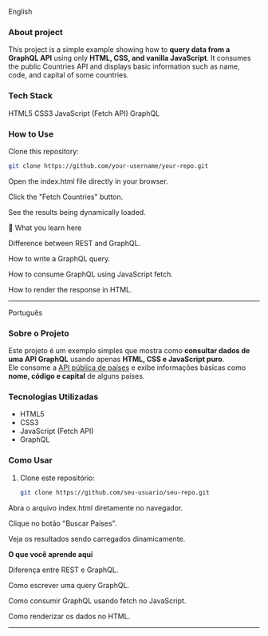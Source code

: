 English
### About project
This project is a simple example showing how to **query data from a GraphQL API** using only **HTML, CSS, and vanilla JavaScript**.
It consumes the public Countries API
 and displays basic information such as name, code, and capital of some countries.

### Tech Stack
HTML5
CSS3
JavaScript (Fetch API)
GraphQL

### How to Use
Clone this repository:
```bash
git clone https://github.com/your-username/your-repo.git
```

Open the index.html file directly in your browser.

Click the "Fetch Countries" button.

See the results being dynamically loaded.

🎯 What you learn here

Difference between REST and GraphQL.

How to write a GraphQL query.

How to consume GraphQL using JavaScript fetch.

How to render the response in HTML.

---

Português

### Sobre o Projeto
Este projeto é um exemplo simples que mostra como **consultar dados de uma API GraphQL** usando apenas **HTML, CSS e JavaScript puro**.  
Ele consome a [API pública de países](https://countries.trevorblades.com/) e exibe informações básicas como **nome, código e capital** de alguns países.

### Tecnologias Utilizadas
- HTML5  
- CSS3  
- JavaScript (Fetch API)  
- GraphQL  

### Como Usar
1. Clone este repositório:
   ```bash
   git clone https://github.com/seu-usuario/seu-repo.git

Abra o arquivo index.html diretamente no navegador.

Clique no botão "Buscar Países".

Veja os resultados sendo carregados dinamicamente.

 **O que você aprende aqui**

Diferença entre REST e GraphQL.

Como escrever uma query GraphQL.

Como consumir GraphQL usando fetch no JavaScript.

Como renderizar os dados no HTML.

---
